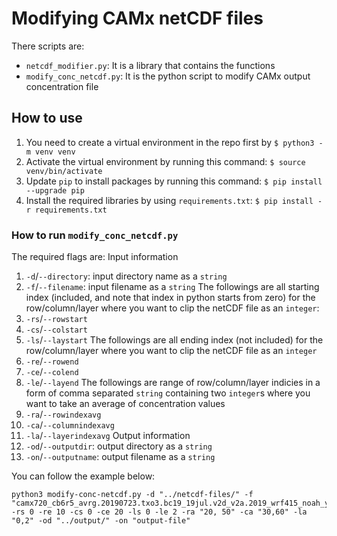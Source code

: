 # Modifying CAMx netCDF files

There scripts are:
- `netcdf_modifier.py`: It is a library that contains the functions
- `modify_conc_netcdf.py`: It is the python script to modify CAMx output concentration file

## How to use
1. You need to create a virtual environment in the repo first by `$ python3 -m venv venv`
2. Activate the virtual environment by running this command: `$ source venv/bin/activate`
3. Update `pip` to install packages by running this command: `$ pip install --upgrade pip`
4. Install the required libraries by using `requirements.txt`: `$ pip install -r requirements.txt`

### How to run `modify_conc_netcdf.py`
The required flags are:
Input information
1. `-d`/`--directory`: input directory name as a `string`
2. `-f`/`--filename`: input filename as a `string`
The followings are all starting index (included, and note that index in python starts from zero) for the row/column/layer where you want to clip the netCDF file as an `integer`:
3. `-rs`/`--rowstart`
4. `-cs`/`--colstart`
5. `-ls`/`--laystart`
The followings are all ending index (not included) for the row/column/layer where you want to clip the netCDF file as an `integer`  
6. `-re`/`--rowend`
7. `-ce`/`--colend`
8. `-le`/`--layend`
The followings are range of row/column/layer indicies in a form of comma separated `string` containing two `integer`s where you want to take an average of concentration values
9. `-ra`/`--rowindexavg`
10. `-ca`/`--columnindexavg`
11. `-la`/`--layerindexavg`
Output information
12. `-od`/`--outputdir`: output directory as a `string`
13. `-on`/`--outputname`: output filename as a `string`

You can follow the example below:
```
python3 modify-conc-netcdf.py -d "../netcdf-files/" -f "camx720_cb6r5_avrg.20190723.txo3.bc19_19jul.v2d_v2a.2019_wrf415_noah_ysu_lyr45t30.txs_4km.nc" -rs 0 -re 10 -cs 0 -ce 20 -ls 0 -le 2 -ra "20, 50" -ca "30,60" -la "0,2" -od "../output/" -on "output-file"
```
